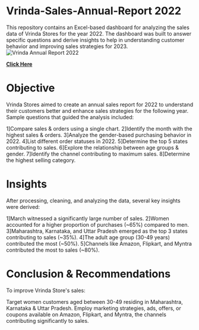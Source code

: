 # Vrinda-Sales-Annual-Report 2022
This repository contains an Excel-based dashboard for analyzing the sales data of Vrinda Stores for the year 2022. The dashboard was built to answer specific questions and derive insights to help in understanding customer behavior and improving sales strategies for 2023.
![Vrinda Annual Report 2022](https://github.com/PankajTechExpert/Vrinda-Sales-Annual-Report/assets/166281091/b177f182-3a94-43ae-aebb-47b0520cb579)

**<a href="https://1drv.ms/x/s!At2RKOJBfiWDgcQbDJ_a5mTyCJYWnA">Click Here</a>**
# Objective
Vrinda Stores aimed to create an annual sales report for 2022 to understand their customers better and enhance sales strategies for the following year. Sample questions that guided the analysis included:

1]Compare sales & orders using a single chart.
2]Identify the month with the highest sales & orders.
3]Analyze the gender-based purchasing behavior in 2022.
4]List different order statuses in 2022.
5]Determine the top 5 states contributing to sales.
6]Explore the relationship between age groups & gender.
7]Identify the channel contributing to maximum sales.
8]Determine the highest selling category.

# Insights
After processing, cleaning, and analyzing the data, several key insights were derived:

1]March witnessed a significantly large number of sales.
2]Women accounted for a higher proportion of purchases (~65%) compared to men.
3]Maharashtra, Karnataka, and Uttar Pradesh emerged as the top 3 states contributing to sales (~35%).
4]The adult age group (30-49 years) contributed the most (~50%).
5]Channels like Amazon, Flipkart, and Myntra contributed the most to sales (~80%).

# Conclusion & Recommendations
To improve Vrinda Store's sales:

Target women customers aged between 30-49 residing in Maharashtra, Karnataka & Uttar Pradesh.
Employ marketing strategies, ads, offers, or coupons available on Amazon, Flipkart, and Myntra, the channels contributing significantly to sales.


